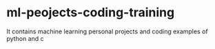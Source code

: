 # ml-peojects-coding-training
It contains machine learning personal projects and coding examples of python and c
